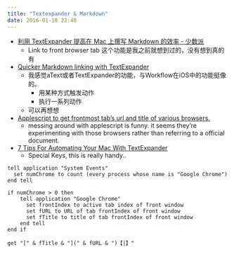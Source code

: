 ```yaml
---
title: "Textexpander & Markdown"
date: 2016-01-18 22:40
---
```


- [利用 TextExpander 提高在 Mac 上撰写 Markdown 的效率 - 少数派](http://sspai.com/27479/)
    - Link to front browser tab 这个功能是我之前就想到过的，没有想到真的有
- [Quicker Markdown linking with TextExpander ](http://www.leancrew.com/all-this/2014/07/quicker-markdown-linking-with-textexpander/)
    - 我感觉aText或者TextExpander的功能，与Workflow在iOS中的功能挺像的。
        - 用某种方式触发动作
        - 执行一系列动作
    - 可以再想想
- [Applescript to get frontmost tab’s url and title of various browsers.](https://gist.github.com/vitorgalvao/5392178)
    - messing around with applescript is funny. it seems they’re experimenting with those browsers rather than referring to a official document.
- [7 Tips For Automating Your Mac With TextExpander](http://www.makeuseof.com/tag/7-tips-for-automating-your-mac-with-textexpander/)
    - Special Keys, this is really handy..

```applescript
tell application "System Events"
  set numChrome to count (every process whose name is "Google Chrome")
end tell

if numChrome > 0 then
    tell application "Google Chrome"
      set frontIndex to active tab index of front window
      set fURL to URL of tab frontIndex of front window
      set fTitle to title of tab frontIndex of front window
    end tell
end if

get "[" & fTitle & "](" & fURL & ")【|】"
```